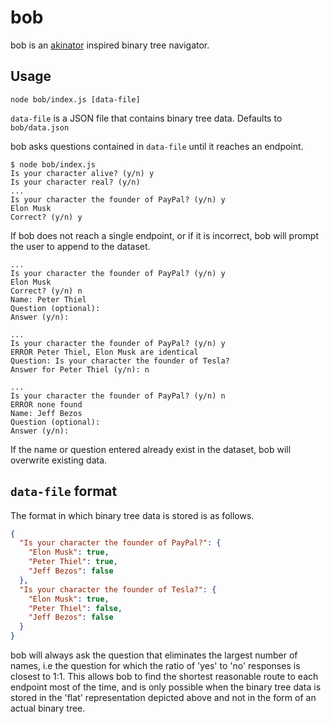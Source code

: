 
# bob

bob is an [akinator](http://akinator.com) inspired binary tree navigator.

## Usage

    node bob/index.js [data-file]

`data-file` is a JSON file that contains binary tree data. Defaults to `bob/data.json`

bob asks questions contained in `data-file` until it reaches an endpoint.

    $ node bob/index.js
    Is your character alive? (y/n) y
    Is your character real? (y/n)
    ...
    Is your character the founder of PayPal? (y/n) y
    Elon Musk
    Correct? (y/n) y

If bob does not reach a single endpoint, or if it is incorrect, bob will prompt the user to append to the dataset.

    ...
    Is your character the founder of PayPal? (y/n) y
    Elon Musk
    Correct? (y/n) n
    Name: Peter Thiel
    Question (optional):
    Answer (y/n):

    ...
    Is your character the founder of PayPal? (y/n) y
    ERROR Peter Thiel, Elon Musk are identical
    Question: Is your character the founder of Tesla?
    Answer for Peter Thiel (y/n): n

    ...
    Is your character the founder of PayPal? (y/n) n
    ERROR none found
    Name: Jeff Bezos
    Question (optional):
    Answer (y/n):

If the name or question entered already exist in the dataset, bob will overwrite existing data.

## `data-file` format

The format in which binary tree data is stored is as follows.

```json
{
  "Is your character the founder of PayPal?": {
    "Elon Musk": true,
    "Peter Thiel": true,
    "Jeff Bezos": false
  },
  "Is your character the founder of Tesla?": {
    "Elon Musk": true,
    "Peter Thiel": false,
    "Jeff Bezos": false
  }
}
```

bob will always ask the question that eliminates the largest number of names, i.e the question for which the ratio of 'yes' to 'no' responses is closest to 1:1. This allows bob to find the shortest reasonable route to each endpoint most of the time, and is only possible when the binary tree data is stored in the 'flat' representation depicted above and not in the form of an actual binary tree.
